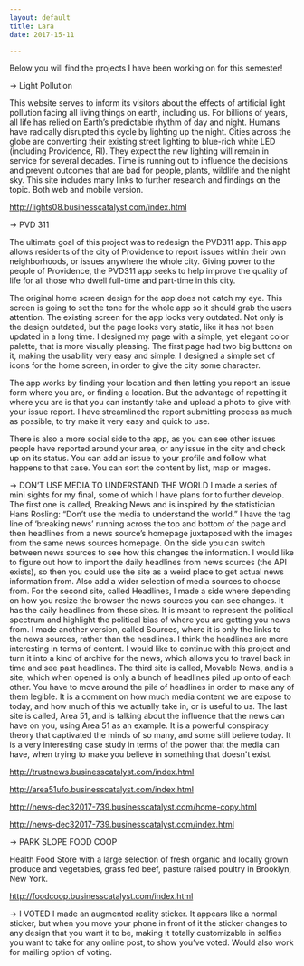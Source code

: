 ```yaml
---
layout: default
title: Lara
date: 2017-15-11

---
```


Below you will find the projects I have been working on for this semester!



-> Light Pollution

This website serves to inform its visitors about the effects of artificial light pollution facing all living things on earth, including us. For billions of years, all life has relied on Earth’s predictable rhythm of day and night. Humans have radically disrupted this cycle by lighting up the night. Cities across the globe are converting their existing street lighting to blue-rich white LED (including Providence, RI). They expect the new lighting will remain in service for several decades. Time is running out to influence the decisions and prevent outcomes that are bad for people, plants, wildlife and the night sky. This site includes many links to further research and findings on the topic. Both web and mobile version.

<a href="See website">http://lights08.businesscatalyst.com/index.html</a>



-> PVD 311

The ultimate goal of this project was to redesign the PVD311 app. This app allows residents of the city of Providence to report issues within their own neighborhoods, or issues anywhere the whole city. Giving power to the people of Providence, the PVD311 app seeks to help improve the quality of life for all those who dwell full-time and part-time in this city.

The original home screen design for the app does not catch my eye. This screen is going to set the tone for the whole app so it should grab the users attention. The existing screen for the app looks very outdated. Not only is the design outdated, but the page looks very static, like it has not been updated in a long time. I designed my page with a simple, yet elegant color palette, that is more visually pleasing. The first page had two big buttons on it, making the usability very easy and simple. I designed a simple set of icons for the home screen, in order to give the city some character.

The app works by finding your location and then letting you report an issue form where you are, or finding a location. But the advantage of repotting it where you are is that you can instantly take and upload a photo to give with your issue report. I have streamlined the report submitting process as much as possible, to try make it very easy and quick to use.

There is also a more social side to the app, as you can see other issues people have reported around your area, or any issue in the city and check up on its status. You can add an issue to your profile and follow what happens to that case. You can sort the content by list, map or images.

-> DON’T USE MEDIA TO UNDERSTAND THE WORLD
I made a series of mini sights for my final, some of which I have plans for to further develop. The first one is called, Breaking News and is inspired by the statistician Hans Rosling: “Don’t use the media to understand the world.” I have the tag line of ‘breaking news’ running across the top and bottom of the page and then headlines from a news source’s homepage juxtaposed with the images from the same news sources homepage.  On the side you can switch between news sources to see how this changes the information. I would like to figure out how to import the daily headlines from news sources (the API exists), so then you could use the site as a weird place to get actual news information from. Also add a wider selection of media sources to choose from.
For the second site, called Headlines, I made a side where depending on how you resize the browser the news sources you can see changes. It has the daily headlines from these sites. It is meant to represent the political spectrum and highlight the political bias of where you are getting you news from. I made another version, called Sources, where it is only the links to the news sources, rather than the headlines. I think the headlines are more interesting in terms of content. I would like to continue with this project and turn it into a kind of archive for the news, which allows you to travel back in time and see past headlines.
The third site is called, Movable News, and is a site, which when opened is only a bunch of headlines piled up onto of each other. You have to move around the pile of headlines in order to make any of them legible. It is a comment on how much media content we are expose to today, and how much of this we actually take in, or is useful to us.
The last site is called, Area 51, and is talking about the influence that the news can have on you, using Area 51 as an example. It is a powerful conspiracy theory that captivated the minds of so many, and some still believe today. It is a very interesting case study in terms of the power that the media can have, when trying to make you believe in something that doesn't exist.   

<a href="See website">http://trustnews.businesscatalyst.com/index.html</a>

<a href="See website">http://area51ufo.businesscatalyst.com/index.html</a>

<a href="See website">http://news-dec32017-739.businesscatalyst.com/home-copy.html</a>

<a href="See website">http://news-dec32017-739.businesscatalyst.com/index.html</a>



-> PARK SLOPE FOOD COOP

Health Food Store with a large selection of fresh organic and locally grown produce and vegetables, grass fed beef, pasture raised poultry in Brooklyn, New York.

<a href="See website">http://foodcoop.businesscatalyst.com/index.html</a>



-> I VOTED
I made an augmented reality sticker. It appears like a normal sticker, but when you move your phone in front of it the sticker changes to any design that you want it to be, making it totally customizable in selfies you want to take for any online post, to show you’ve voted. Would also work for mailing option of voting.
